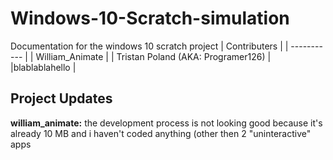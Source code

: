 # Windows-10-Scratch-simulation
Documentation for the windows 10 scratch project
 	| Contributers |
| ----------- |
| William_Animate |
| Tristan Poland (AKA: Programer126) |
|blablablahello |

## Project Updates
**william_animate:** the development process is not looking good because it's already 10 MB and i haven't coded anything (other then 2 "uninteractive" apps
